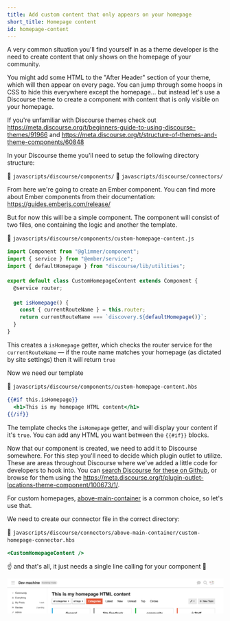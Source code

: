```yaml
---
title: Add custom content that only appears on your homepage
short_title: Homepage content
id: homepage-content
---
```


A very common situation you'll find yourself in as a theme developer is the need to create content that only shows on the homepage of your community.

You might add some HTML to the "After Header" section of your theme, which will then appear on every page. You can jump through some hoops in CSS to hide this everywhere except the homepage… but instead let's use a Discourse theme to create a component with content that is only visible on your homepage.

If you're unfamiliar with Discourse themes check out https://meta.discourse.org/t/beginners-guide-to-using-discourse-themes/91966 and https://meta.discourse.org/t/structure-of-themes-and-theme-components/60848

In your Discourse theme you'll need to setup the following directory structure:

:file_folder: `javascripts/discourse/components/`
:file_folder: `javascripts/discourse/connectors/`

From here we're going to create an Ember component. You can find more about Ember components from their documentation: https://guides.emberjs.com/release/

But for now this will be a simple component. The component will consist of two files, one containing the logic and another the template.

:page_facing_up: `javascripts/discourse/components/custom-homepage-content.js`

```js
import Component from "@glimmer/component";
import { service } from "@ember/service";
import { defaultHomepage } from "discourse/lib/utilities";

export default class CustomHomepageContent extends Component {
  @service router;

  get isHomepage() {
    const { currentRouteName } = this.router;
    return currentRouteName === `discovery.${defaultHomepage()}`;
  }
}
```

This creates a `isHomepage` getter, which checks the router service for the `currentRouteName` — if the route name matches your homepage (as dictated by site settings) then it will return `true`

Now we need our template

:page_facing_up: `javascripts/discourse/components/custom-homepage-content.hbs`

```hbs
{{#if this.isHomepage}}
  <h1>This is my homepage HTML content</h1>
{{/if}}
```

The template checks the `isHomepage` getter, and will display your content if it's `true`. You can add any HTML you want between the `{{#if}}` blocks.

Now that our component is created, we need to add it to Discourse somewhere. For this step you'll need to decide which plugin outlet to utilize. These are areas throughout Discourse where we've added a little code for developers to hook into. You can [search Discourse for these on Github](https://github.com/search?q=repo%3Adiscourse%2Fdiscourse+%3CPluginOutlet&type=code), or browse for them using the https://meta.discourse.org/t/plugin-outlet-locations-theme-component/100673/1/.

For custom homepages, [above-main-container](https://github.com/discourse/discourse/blob/4cb3412a56574b3f5de7ca518c68805daddd39c5/app/assets/javascripts/discourse/app/templates/application.hbs#L48) is a common choice, so let's use that.

We need to create our connector file in the correct directory:

:page_facing_up: `javascripts/discourse/connectors/above-main-container/custom-homepage-connector.hbs`

```hbs
<CustomHomepageContent />
```

:point_up: and that's all, it just needs a single line calling for your component :tada:

![Screenshot 2023-06-13 at 1.06.13 PM|690x109](/assets/homepage-content-1.png)
